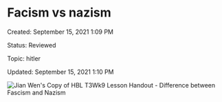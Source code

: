 # Facism vs nazism

Created: September 15, 2021 1:09 PM

Status: Reviewed

Topic: hitler

Updated: September 15, 2021 1:10 PM

![Jian Wen's Copy of HBL T3Wk9 Lesson Handout - Difference between Fascism and Nazism](https://docs.google.com/document/d/1IeKfuehMKqfFzvQ9lUayc41dzkXjeMyTxYJf4p8iA-4/edit?usp=drivesdk)